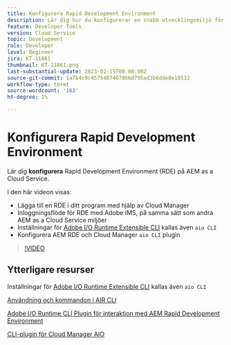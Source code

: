 ```yaml
---
title: Konfigurera Rapid Development Environment
description: Lär dig hur du konfigurerar en snabb utvecklingsmiljö för AEM as a Cloud Service.
feature: Developer Tools
version: Cloud Service
topic: Development
role: Developer
level: Beginner
jira: KT-11861
thumbnail: KT-11861.png
last-substantial-update: 2023-02-15T00:00:00Z
source-git-commit: 1a7b4c9c4575407467856d795ad3b6dde8e10532
workflow-type: tm+mt
source-wordcount: '163'
ht-degree: 1%

---
```



# Konfigurera Rapid Development Environment

Lär dig **konfigurera** Rapid Development Environment (RDE) på AEM as a Cloud Service.

I den här videon visas:

- Lägga till en RDE i ditt program med hjälp av Cloud Manager
- Inloggningsflöde för RDE med Adobe IMS, på samma sätt som andra AEM as a Cloud Service miljöer
- Inställningar för [Adobe I/O Runtime Extensible CLI](https://developer.adobe.com/runtime/docs/guides/tools/cli_install/) kallas även `aio CLI`
- Konfigurera AEM RDE och Cloud Manager `aio CLI` plugin

>[!VIDEO](https://video.tv.adobe.com/v/3415490/?quality=12&learn=on)

## Ytterligare resurser

Inställningar för [Adobe I/O Runtime Extensible CLI](https://developer.adobe.com/runtime/docs/guides/tools/cli_install/) kallas även `aio CLI`

[Användning och kommandon i AIR CLI](https://github.com/adobe/aio-cli#usage)

[Adobe I/O Runtime CLI Plugin för interaktion med AEM Rapid Development Environment](https://github.com/adobe/aio-cli-plugin-aem-rde#aio-cli-plugin-aem-rde)

[CLI-plugin för Cloud Manager AIO](https://github.com/adobe/aio-cli-plugin-cloudmanager)
